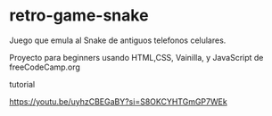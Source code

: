 # retro-game-snake

Juego que emula al Snake de antiguos telefonos celulares.

Proyecto para beginners usando HTML,CSS, Vainilla, y JavaScript de 
freeCodeCamp.org

tutorial

https://youtu.be/uyhzCBEGaBY?si=S8OKCYHTGmGP7WEk
